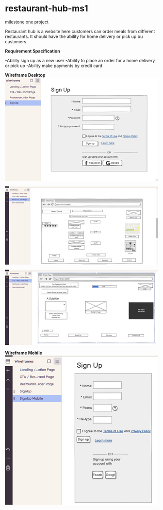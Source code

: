 # restaurant-hub-ms1
milestone one project

Restaurant hub is a website here customers can order meals from different restaurants. 
It should have the ability for home delivery or pick up bu customers. 



**Requirement Spacification**

-Ability sign up as a new user
-Ability to place an order for a home delivery or pick up
-Ability make payments by credit card



**Wireframe Desktop**
![alt text](signUp.PNG)

![alt text](orderPage.PNG)

![alt text](restaurantHunPage.PNG)

**Wireframe Mobile**
![alt text](mobileSignUp.PNG)